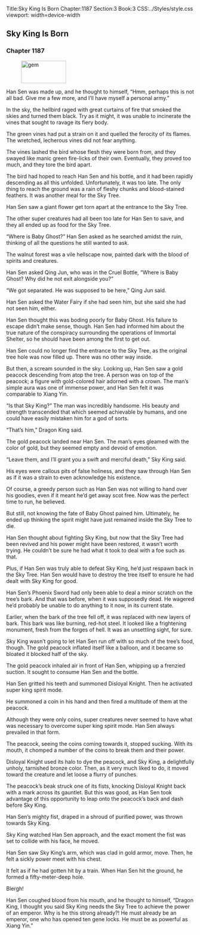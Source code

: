 Title:Sky King Is Born 
Chapter:1187 
Section:3 
Book:3 
CSS:../Styles/style.css 
viewport: width=device-width
  
## Sky King Is Born
### Chapter 1187
  
<figure>
	<img src="../Images/gem.gif" alt="gem" id="gem" width="120" height="60" />
</figure>
  

  
Han Sen was made up, and he thought to himself, “Hmm, perhaps this is not all bad. Give me a few more, and I’ll have myself a personal army.”

In the sky, the hellbird raged with great curtains of fire that smoked the skies and turned them black. Try as it might, it was unable to incinerate the vines that sought to ravage its fiery body.

The green vines had put a strain on it and quelled the ferocity of its flames. The wretched, lecherous vines did not fear anything.

The vines lashed the bird whose flesh they were born from, and they swayed like manic green fire-licks of their own. Eventually, they proved too much, and they tore the bird apart.

The bird had hoped to reach Han Sen and his bottle, and it had been rapidly descending as all this unfolded. Unfortunately, it was too late. The only thing to reach the ground was a rain of fleshy chunks and blood-stained feathers. It was another meal for the Sky Tree.

Han Sen saw a giant flower get torn apart at the entrance to the Sky Tree.

The other super creatures had all been too late for Han Sen to save, and they all ended up as food for the Sky Tree.

“Where is Baby Ghost?” Han Sen asked as he searched amidst the ruin, thinking of all the questions he still wanted to ask.

The walnut forest was a vile hellscape now, painted dark with the blood of spirits and creatures.

Han Sen asked Qing Jun, who was in the Cruel Bottle, “Where is Baby Ghost? Why did he not exit alongside you?”

“We got separated. He was supposed to be here,” Qing Jun said.

Han Sen asked the Water Fairy if she had seen him, but she said she had not seen him, either.

Han Sen thought this was boding poorly for Baby Ghost. His failure to escape didn’t make sense, though. Han Sen had informed him about the true nature of the conspiracy surrounding the operations of Immortal Shelter, so he should have been among the first to get out.

Han Sen could no longer find the entrance to the Sky Tree, as the original tree hole was now filled up. There was no other way inside.

But then, a scream sounded in the sky. Looking up, Han Sen saw a gold peacock descending from atop the tree. A person was on top of the peacock; a figure with gold-colored hair adorned with a crown. The man’s simple aura was one of immense power, and Han Sen felt it was comparable to Xiang Yin.

“Is that Sky King?” The man was incredibly handsome. His beauty and strength transcended that which seemed achievable by humans, and one could have easily mistaken him for a god of sorts.

“That’s him,” Dragon King said.

The gold peacock landed near Han Sen. The man’s eyes gleamed with the color of gold, but they seemed empty and devoid of emotion.

“Leave them, and I’ll grant you a swift and merciful death,” Sky King said.

His eyes were callous pits of false holiness, and they saw through Han Sen as if it was a strain to even acknowledge his existence.

Of course, a greedy person such as Han Sen was not willing to hand over his goodies, even if it meant he’d get away scot free. Now was the perfect time to run, he believed.

But still, not knowing the fate of Baby Ghost pained him. Ultimately, he ended up thinking the spirit might have just remained inside the Sky Tree to die.

Han Sen thought about fighting Sky King, but now that the Sky Tree had been revived and his power might have been restored, it wasn’t worth trying. He couldn’t be sure he had what it took to deal with a foe such as that.

Plus, if Han Sen was truly able to defeat Sky King, he’d just respawn back in the Sky Tree. Han Sen would have to destroy the tree itself to ensure he had dealt with Sky King for good.

Han Sen’s Phoenix Sword had only been able to deal a minor scratch on the tree’s bark. And that was before, when it was supposedly dead. He wagered he’d probably be unable to do anything to it now, in its current state.

Earlier, when the bark of the tree fell off, it was replaced with new layers of bark. This bark was like burning, red-hot steel. It looked like a frightening monument, fresh from the forges of hell. It was an unsettling sight, for sure.

Sky King wasn’t going to let Han Sen run off with so much of the tree’s food, though. The gold peacock inflated itself like a balloon, and it became so bloated it blocked half of the sky.

The gold peacock inhaled air in front of Han Sen, whipping up a frenzied suction. It sought to consume Han Sen and the bottle.

Han Sen gritted his teeth and summoned Disloyal Knight. Then he activated super king spirit mode.

He summoned a coin in his hand and then fired a multitude of them at the peacock.

Although they were only coins, super creatures never seemed to have what was necessary to overcome super king spirit mode. Han Sen always prevailed in that form.

The peacock, seeing the coins coming towards it, stopped sucking. With its mouth, it chomped a number of the coins to break them and their power.

Disloyal Knight used its halo to dye the peacock, and Sky King, a delightfully unholy, tarnished bronze color. Then, as it very much liked to do, it moved toward the creature and let loose a flurry of punches.

The peacock’s beak struck one of its fists, knocking Disloyal Knight back with a mark across its gauntlet. But this was good, as Han Sen took advantage of this opportunity to leap onto the peacock’s back and dash before Sky King.

Han Sen’s mighty fist, draped in a shroud of purified power, was thrown towards Sky King.

Sky King watched Han Sen approach, and the exact moment the fist was set to collide with his face, he moved.

Han Sen saw Sky King’s arm, which was clad in gold armor, move. Then, he felt a sickly power meet with his chest.

It felt as if he had gotten hit by a train. When Han Sen hit the ground, he formed a fifty-meter-deep hole.

Blergh!

Han Sen coughed blood from his mouth, and he thought to himself, “Dragon King, I thought you said Sky King needs the Sky Tree to achieve the power of an emperor. Why is he this strong already?! He must already be an emperor, one who has opened ten gene locks. He must be as powerful as Xiang Yin.”